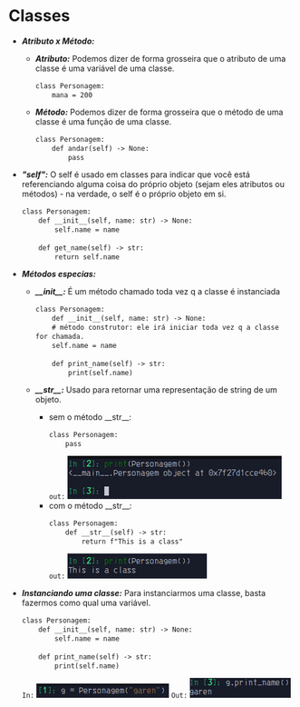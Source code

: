 # Classes

- ***Atributo x Método:***
    - ***Atributo:***
        Podemos dizer de forma grosseira que o atributo de uma classe é uma variável de uma classe.
        ```python3
        class Personagem:
            mana = 200
        ```
    - ***Método:***
        Podemos dizer de forma grosseira que o método de uma classe é uma função de uma classe.
        ```python3
        class Personagem:
            def andar(self) -> None:
                pass
        ```

- ***"self":***
    O self é usado em classes para indicar que você está referenciando alguma coisa do próprio objeto (sejam eles atributos ou métodos) - na verdade, o self é o próprio objeto em si.
    ```python3
    class Personagem:
        def __init__(self, name: str) -> None:
            self.name = name

        def get_name(self) -> str:
            return self.name
    ```

- ***Métodos especias:***

    - ***\_\_init__:***
    É um método chamado toda vez q a classe é instanciada

        ```python3
        class Personagem:
            def __init__(self, name: str) -> None:
            # método construtor: ele irá iniciar toda vez q a classe for chamada.
            self.name = name
            
            def print_name(self) -> str:
                print(self.name)
        ```
    - ***\_\_str__:***
    Usado para retornar uma representação de string de um objeto.
        - sem o método \_\_str__:
            ```python3
            class Personagem:
                pass
            ```
            `
            out:
            `
            ![not_str_method](/pictures/classes/not_str_method.png)
        - com o método \_\_str__:
            ```python3
            class Personagem:
                def __str__(self) -> str:
                    return f"This is a class"
            ```
            `
            out:
            `
            ![str_method](/pictures/classes/str_method.png)

- ***Instanciando uma classe:***
    Para instanciarmos uma classe, basta fazermos como qual uma variável.
    ```python3
    class Personagem:
        def __init__(self, name: str) -> None:
            self.name = name

        def print_name(self) -> str:
            print(self.name)

    ```
    `
    In:
    `
    ![instance_in](/pictures/classes/instance_in.png)
    `
    Out:
    `
    ![instance_out](/pictures/classes/instance_out.png)